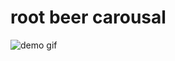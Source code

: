 # root beer carousal

<img src="https://github.com/cooljasonmelton/root-beer-carousal/blob/master/root-beer-carousal.gif?raw=true" alt='demo gif' />
